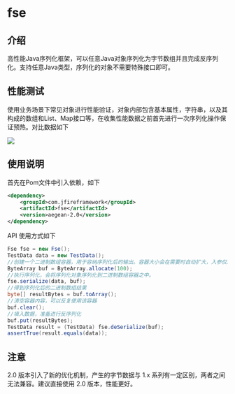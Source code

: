 # fse

## 介绍

高性能Java序列化框架，可以任意Java对象序列化为字节数组并且完成反序列化。支持任意Java类型，序列化的对象不需要特殊接口即可。

## 性能测试

使用业务场景下常见对象进行性能验证，对象内部包含基本属性，字符串，以及其构成的数组和List、Map接口等，在收集性能数据之前首先进行一次序列化操作保证预热。对比数据如下

![](https://markdownpic-1251577930.cos.ap-chengdu.myqcloud.com/20200204221213.png)



## 使用说明

首先在Pom文件中引入依赖，如下

```xml
<dependency>
    <groupId>com.jfireframework</groupId>
    <artifactId>fse</artifactId>
    <version>aegean-2.0</version>
</dependency>

```

API 使用方式如下

```java
Fse fse = new Fse();
TestData data = new TestData();
//创建一个二进制数组容器，用于容纳序列化后的输出。容器大小会在需要时自动扩大，入参仅决定初始化大小。
ByteArray buf = ByteArray.allocate(100);
//执行序列化，会将序列化对象序列化到二进制数组容器之中。
fse.serialize(data, buf);
//得到序列化后的二进制数组结果
byte[] resultBytes = buf.toArray();
//清空容器内容，可以反复使用该容器
buf.clear();
//填入数据，准备进行反序列化
buf.put(resultBytes);
TestData result = (TestData) fse.deSerialize(buf);
assertTrue(result.equals(data));
```

## 注意

2.0 版本引入了新的优化机制，产生的字节数据与 1.x 系列有一定区别，两者之间无法兼容。建议直接使用 2.0 版本，性能更好。